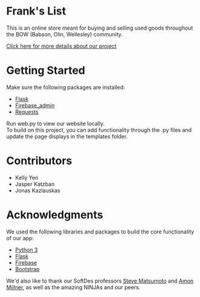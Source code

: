 # Frank's List
This is an online store meant for buying and selling used goods throughout the BOW (Babson, Olin, Wellesley) community.  
    
[Click here for more details about our project](https://sd2020spring.github.io/DepthProject-kelly-jasper-jonas/)

# Getting Started  
Make sure the following packages are installed:  
- [Flask](https://flask.palletsprojects.com)
- [Firebase_admin](https://firebase.google.com/) 
- [Requests](https://requests.readthedocs.io/en/master/)
  
Run web.py to view our website locally.  
To build on this project, you can add functionality through the .py files and update the page displays in the templates folder.  

# Contributors  
- Kelly Yen  
- Jasper Katzban  
- Jonas Kazlauskas  

# Acknowledgments  
We used the following libraries and packages to build the core functionality of our app:
- [Python 3](https://www.python.org/)
- [Flask](https://flask.palletsprojects.com)
- [Firebase](https://firebase.google.com/)
- [Bootstrap](https://getbootstrap.com/)

We'd also like to thank our SoftDes professors [Steve Matsumoto](https://www.stevematsumoto.net/) and [Amon Millner](http://www.amonmillner.com/), as well as the amazing NINJAs and our peers. 

